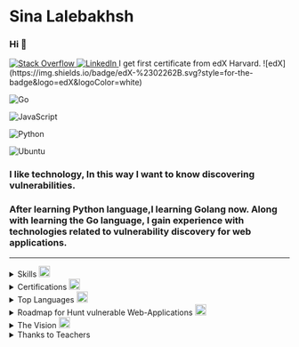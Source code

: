# Sina Lalebakhsh 

### Hi 👋


<p>
  <a href="https://stackoverflow.com/users/17351206/sina-lalebakhsh">
    <img alt="Stack Overflow	" 
    src="https://img.shields.io/badge/-Stackoverflow-FE7A16?style=flat&logo=stack-overflowlogoColor=white" />
  </a>

   <a href="https://www.linkedin.com/in/sina-lalebakhsh/">
   <img alt="LinkedIn" 
   src="https://img.shields.io/badge/linkedin-%230077B5.svg?style=flat&logo=linkedinlogoColor=white" />
   </a>
I get first certificate from edX Harvard.
![edX](https://img.shields.io/badge/edX-%2302262B.svg?style=for-the-badge&logo=edX&logoColor=white)

![Go](https://img.shields.io/badge/go-%2300ADD8.svg?style=for-the-badge&logo=go&logoColor=white)

![JavaScript](https://img.shields.io/badge/javascript-%23323330.svg?style=for-the-badge&logo=javascript&logoColor=%23F7DF1E)

![Python](https://img.shields.io/badge/python-3670A0?style=for-the-badge&logo=python&logoColor=ffdd54)

![Ubuntu](https://img.shields.io/badge/Ubuntu-E95420?style=for-the-badge&logo=ubuntu&logoColor=white)

</p>
                 
    


<p align="center"><h3>I like technology, In this way I want to know discovering vulnerabilities.</h3></p>

<p align="center"><h3>After learning Python language,I learning Golang now. Along with learning the Go language, I gain experience with technologies related to vulnerability discovery for web applications.</h3></p>

---

<details>
  <summary>Skills
      <img src="https://github.com/sinalalebakhsh/sinalalebakhsh/blob/main/nix.png" 
      width="20" 
      height="20" 
      alt="grype"/>
  </summary>
  
<h3 align="center">Web Scrapy with Golang</h3>

<h5 align="center">Create web-application - Web server </h5>
   <p align="center">
     <a href="https://skillicons.dev">
       <img src="https://skillicons.dev/icons?i=go"/>
   </p>

---
  
<h3 align="center">Create Web-Application with Django-Python</h3>

   <p align="center">
     <a href="https://skillicons.dev">
       <img src="https://skillicons.dev/icons?i=django,python"/>
   </p>

---

<h3 align="center">My version control projects</h3>

   <p align="center">
     <a href="https://skillicons.dev">
       <img src="https://skillicons.dev/icons?i=git,github"/>
   </p>

---

<h4 align="center">I use this programs for programming & Content production </h4>

   <p align="center">
     <a href="https://skillicons.dev">
       <img src="https://skillicons.dev/icons?i=vscode,photoshop"/>
   </p>

---

<h4 align="center">After learning 50% Golang I will try to learn this ...</h4>

  <p align="center">
    <a href="https://skillicons.dev">
      <img src="https://skillicons.dev/icons?i=linux,docker,javascript,kubernetes" />
    </a>
  </p>

  <p align="center">
    <a href="https://skillicons.dev">
      <img src="https://skillicons.dev/icons?i=bash,vim,nginx" />
    </a>
  </p>

  
  
  
</details>


<details>
  <summary>Certifications 
    <img src="https://github.com/sinalalebakhsh/sinalalebakhsh/blob/main/grype.png" 
    width="20" 
    height="20" 
    alt="grype"/>
  </summary>
  <p align="center">
    <img 
    src="https://github.com/sinalalebakhsh/sinalalebakhsh/blob/main/harvard%20Cer.png" 
    alt="Alt text" 
    title="Sina Lalehbakhsh" 
    width="450" 
    align="center" 
    border-radius="8px"> 
  </p>
</details>


<details>
    <summary>Top Languages     
      <img src="https://github.com/sinalalebakhsh/sinalalebakhsh/blob/main/atlassian-opsgenie.png" 
      width="20" 
      height="20" 
      alt="grype"/>
    </summary>
      <p align="center"> 
        <img src="https://github-readme-stats-lilac-zeta.vercel.app/api/top-langs/?username=sinalalebakhsh&layout=compact&theme=dark&hide=html,css" 
        alt="sinalalebakhsh"/>
      </p>
      <p align="center">
        <img src="https://komarev.com/ghpvc/?username=Navid2zp&color=grey" 
        alt="sinalalebakhsh" />
      </p>
</details>



<details>
  <summary>Roadmap for Hunt vulnerable Web-Applications
      <img src="https://github.com/sinalalebakhsh/sinalalebakhsh/blob/main/pnpm.png" 
      width="20" 
      height="20" 
      alt="grype"/>
  </summary>
<h2>In the security world, I think we need:</h2>

|Issue                      | Avrage                                               |
|---------------------------|------------------------------------------------------|
| IELTS 7                   | For Iranians   					   |
| Python                    | 50%            					   |  
| Golang                    | 100% Or more    					   |  
| BurpSuite                 | 100%	     					   |
| Django                    | 20 or 50% less 					   |
| Flask                     | 20 or 50% less  				 	   |
| React                     | 50%                                                  |
| *********************************************************************************|
| Linux                     | 100%                                                 |
| Network+                  | 100%                                                 |
| VPN                       | to run, create , impolement a virtual private server |
| Docker                    | to run Pentesting tool cover private                 |
| *********************************************************************************|
| OWASP                     | 100% and continue	                                   |
| JavaScript                | 100%  for talking with browsers                      |
| Bash (Bourne-again SHell) | 100%                                                 |
| PHP                       | 50%                                                  |
| SQL                       | 50%                                                  |

I think with this, we can understand how we can do. and what are we doing. 
</details>


<details>
  <summary>The Vision
      <img src="https://github.com/sinalalebakhsh/sinalalebakhsh/blob/main/snowflake-db.png" 
      width="20" 
      height="20" 
      alt="grype"/>  
  </summary>
  <h2>My Vision is Peace of World</h2>
 <p>My wish was speaking to my stars of dream sky. </p>
 <p>And now my wish has come true. </p>
 <p>Because all of you was my stars of dream sky. </p> 
 <p>all readers this page is my stars. </p>
 <p>Every teacher who taught me something became one of the stars of my night. </p>
 <p>You can never fight to achieve peace!!!!</p>
 <p>You can only go towards world peace by learning and teaching.</p>
 <p>Learning and teaching the meaning of freedom and awareness.</p>
 <p>Sina Lalehbakhsh 2023 January - 1401 Bahman</p>
 </details>
 
<details>
	<summary>
		Thanks to Teachers
	</summary>
	<h2>Thanks to All teachers</h2>
	<h6>Mohammad Hadi Haji Hosseinin from Codingyar.com</h6>
	<h6>Mahdi Jabinpoor from abzarwp.com or .ir</h6>
	<h6>Mr.Jadi from Jadi.net</h6>
	<h6>Yashar Shaahin Zaadeh from memoryleaks.ir or .com</h6>
</details>
